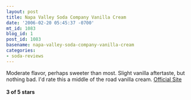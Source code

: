 ```yaml
---
layout: post
title: Napa Valley Soda Company Vanilla Cream
date: '2006-02-20 05:45:37 -0700'
mt_id: 1083
blog_id: 1
post_id: 1083
basename: napa-valley-soda-company-vanilla-cream
categories:
- soda-reviews
---
```

<p>Moderate flavor, perhaps sweeter than most. Slight vanilla aftertaste, but nothing bad. I'd rate this a middle of the road vanilla cream. <a href="http://www.nvsoda.com/">Official Site</a><br /><br /><strong>3 of 5 stars</strong></p>
